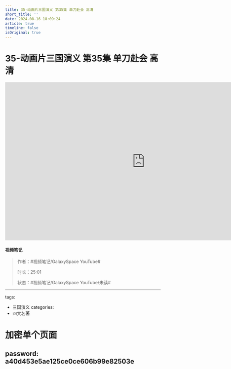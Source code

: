 ```yaml
---
title: 35-动画片三国演义 第35集 单刀赴会 高清
short_title: ''
date: 2024-08-16 18:09:24
article: true
timeline: false
isOriginal: true
---
```



<!-- more -->

# 35-动画片三国演义 第35集 单刀赴会 高清

<iframe sandbox="allow-top-navigation-by-user-activation allow-same-origin allow-forms allow-scripts allow-popups" src="https://www.youtube.com/embed/50XTn9ONvB4" data-src="" border="0" frameborder="no" framespacing="0" allowfullscreen="true" style="height: 513px; width: 903px; pointer-events: none;"></iframe>

#### <span data-type="text" style="text-shadow: 1px 1px var(--b3-theme-surface-lighter), 2px 2px var(--b3-theme-surface-lighter), 3px 3px var(--b3-theme-surface-lighter), 4px 4px var(--b3-theme-surface-lighter);">视频笔记</span>

> 作者：#视频笔记/GalaxySpace YouTube#​
>
> 时长：25:01
>
> 状态：#视频笔记/GalaxySpace YouTube/未读#​

---
tags:

- 三国演义
categories:
- 四大名著

# 加密单个页面

password: a40d453e5ae125ce0ce606b99e82503e
---
